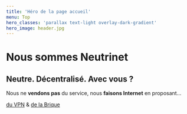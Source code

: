 ```yaml
---
title: 'Héro de la page accueil'
menu: Top
hero_classes: 'parallax text-light overlay-dark-gradient'
hero_image: header.jpg
---
```


# Nous sommes Neutrinet
## Neutre. Décentralisé. Avec vous ?

Nous ne **vendons pas** du service, nous **faisons Internet** en proposant…

[du VPN](/vpn?classes=btn,btn-primary) & [de la Brique](/brique?classes=btn,btn-success)







